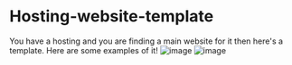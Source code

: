 # Hosting-website-template
You have a hosting and you are finding a main website for it then here's a template.
Here are some examples of it!
![image](https://user-images.githubusercontent.com/97426704/183272722-00992c12-8427-4921-8557-b873bf773aee.png)
![image](https://user-images.githubusercontent.com/97426704/183272726-ebcf7405-1e36-4a49-8f62-a20dee47be49.png)
